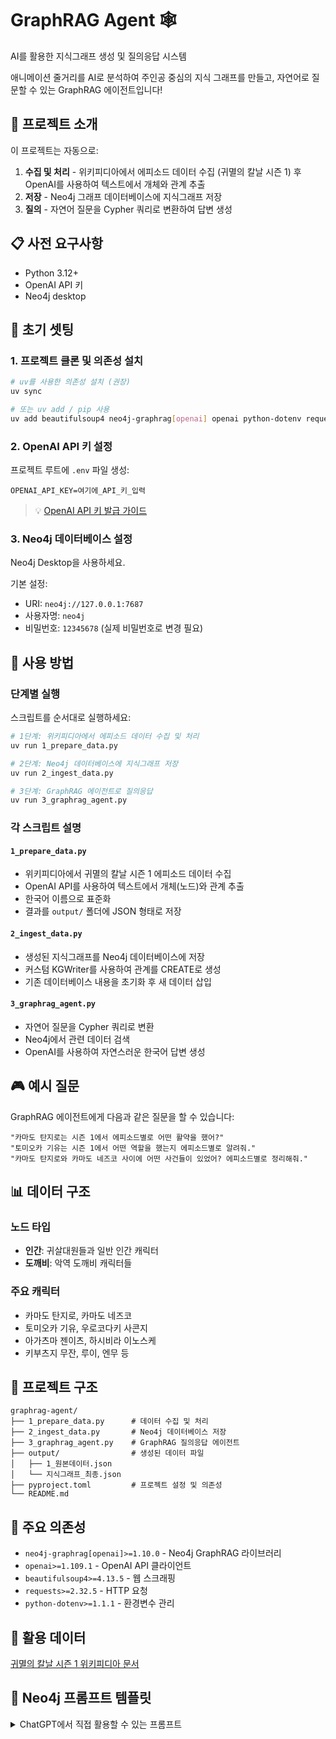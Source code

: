 # GraphRAG Agent 🕸️

AI를 활용한 지식그래프 생성 및 질의응답 시스템

애니메이션 줄거리를 AI로 분석하여 주인공 중심의 지식 그래프를 만들고, 자연어로 질문할 수 있는 GraphRAG 에이전트입니다!

## 🎯 프로젝트 소개

이 프로젝트는 자동으로:
1. **수집 및 처리** - 위키피디아에서 에피소드 데이터 수집 (귀멸의 칼날 시즌 1) 후 OpenAI를 사용하여 텍스트에서 개체와 관계 추출
2. **저장** - Neo4j 그래프 데이터베이스에 지식그래프 저장
3. **질의** - 자연어 질문을 Cypher 쿼리로 변환하여 답변 생성

## 📋 사전 요구사항

- Python 3.12+
- OpenAI API 키
- Neo4j desktop

## 🚀 초기 셋팅

### 1. 프로젝트 클론 및 의존성 설치

```bash
# uv를 사용한 의존성 설치 (권장)
uv sync

# 또는 uv add / pip 사용
uv add beautifulsoup4 neo4j-graphrag[openai] openai python-dotenv requests

```

### 2. OpenAI API 키 설정

프로젝트 루트에 `.env` 파일 생성:
```env
OPENAI_API_KEY=여기에_API_키_입력
```

> 💡 [OpenAI API 키 발급 가이드](https://github.com/dabidstudio/dabidstudio_guides/blob/main/get-openai-api-key.md)

### 3. Neo4j 데이터베이스 설정

Neo4j Desktop을 사용하세요.

기본 설정:
- URI: `neo4j://127.0.0.1:7687`
- 사용자명: `neo4j`
- 비밀번호: `12345678` (실제 비밀번호로 변경 필요)

## 📖 사용 방법

### 단계별 실행

스크립트를 순서대로 실행하세요:

```bash
# 1단계: 위키피디아에서 에피소드 데이터 수집 및 처리
uv run 1_prepare_data.py

# 2단계: Neo4j 데이터베이스에 지식그래프 저장
uv run 2_ingest_data.py

# 3단계: GraphRAG 에이전트로 질의응답
uv run 3_graphrag_agent.py
```

### 각 스크립트 설명

#### `1_prepare_data.py`
- 위키피디아에서 귀멸의 칼날 시즌 1 에피소드 데이터 수집
- OpenAI API를 사용하여 텍스트에서 개체(노드)와 관계 추출
- 한국어 이름으로 표준화
- 결과를 `output/` 폴더에 JSON 형태로 저장

#### `2_ingest_data.py`
- 생성된 지식그래프를 Neo4j 데이터베이스에 저장
- 커스텀 KGWriter를 사용하여 관계를 CREATE로 생성
- 기존 데이터베이스 내용을 초기화 후 새 데이터 삽입

#### `3_graphrag_agent.py`
- 자연어 질문을 Cypher 쿼리로 변환
- Neo4j에서 관련 데이터 검색
- OpenAI를 사용하여 자연스러운 한국어 답변 생성

## 🎮 예시 질문

GraphRAG 에이전트에게 다음과 같은 질문을 할 수 있습니다:

```
"카마도 탄지로는 시즌 1에서 에피소드별로 어떤 활약을 했어?"
"토미오카 기유는 시즌 1에서 어떤 역할을 했는지 에피소드별로 알려줘."
"카마도 탄지로와 카마도 네즈코 사이에 어떤 사건들이 있었어? 에피소드별로 정리해줘."
```

## 📊 데이터 구조

### 노드 타입
- **인간**: 귀살대원들과 일반 인간 캐릭터
- **도깨비**: 악역 도깨비 캐릭터들

### 주요 캐릭터
- 카마도 탄지로, 카마도 네즈코
- 토미오카 기유, 우로코다키 사콘지
- 아가츠마 젠이츠, 하시비라 이노스케
- 키부츠지 무잔, 루이, 엔무 등

## 📁 프로젝트 구조

```
graphrag-agent/
├── 1_prepare_data.py      # 데이터 수집 및 처리
├── 2_ingest_data.py       # Neo4j 데이터베이스 저장
├── 3_graphrag_agent.py    # GraphRAG 질의응답 에이전트
├── output/                # 생성된 데이터 파일
│   ├── 1_원본데이터.json
│   └── 지식그래프_최종.json
├── pyproject.toml         # 프로젝트 설정 및 의존성
└── README.md
```

## 🔧 주요 의존성

- `neo4j-graphrag[openai]>=1.10.0` - Neo4j GraphRAG 라이브러리
- `openai>=1.109.1` - OpenAI API 클라이언트
- `beautifulsoup4>=4.13.5` - 웹 스크래핑
- `requests>=2.32.5` - HTTP 요청
- `python-dotenv>=1.1.1` - 환경변수 관리

## 🎨 활용 데이터

[귀멸의 칼날 시즌 1 위키피디아 문서](https://en.wikipedia.org/wiki/Demon_Slayer:_Kimetsu_no_Yaiba_season_1)

## 🤖 Neo4j 프롬프트 템플릿

<details>
<summary>ChatGPT에서 직접 활용할 수 있는 프롬프트</summary>

```text
You are a top-tier algorithm designed for extracting
information in structured formats to build a knowledge graph.

Extract the entities (nodes) and specify their type from the following text.
Also extract the relationships between these nodes.

Return result as JSON using the following format:
{{"nodes": [ {{"id": "0", "label": "Person", "properties": {{"name": "John"}} }}],
"relationships": [{{"type": "KNOWS", "start_node_id": "0", "end_node_id": "1", "properties": {{"since": "2024-08-01"}} }}] }}

Use only the following node and relationship types (if provided):
{schema}

Assign a unique ID (string) to each node, and reuse it to define relationships.
Do respect the source and target node types for relationship and
the relationship direction.

Make sure you adhere to the following rules to produce valid JSON objects:
- Do not return any additional information other than the JSON in it.
- Omit any backticks around the JSON - simply output the JSON on its own.
- The JSON object must not wrapped into a list - it is its own JSON object.
- Property names must be enclosed in double quotes

Examples:
{examples}

Input text:
```
</details>

